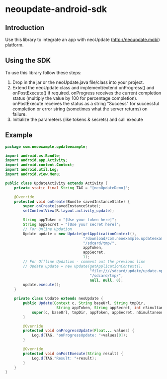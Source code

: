 neoupdate-android-sdk
=====================

## Introduction

Use this library to integrate an app with neoUpdate (http://neoupdate.mobi) platform.

## Using the SDK

To use this library follow these steps:

1. Drop in the jar or the neoUpdate.java file/class into your project.
2. Extend the neoUpdate class and implement/extend onProgress() and onPostExecute() if required. onProgress receives the current completion status (multiply the value by 100 for percentage completion). onPostExecute receives the status as a string "Success" for successful completion or error string (sometimes what the server returns) on failure.
3. Initialize the parameters (like tokens & secrets) and call execute


## Example

```java
package com.neoexample.updateexample;

import android.os.Bundle;
import android.app.Activity;
import android.content.Context;
import android.util.Log;
import android.view.Menu;

public class UpdateActivity extends Activity {
	private static final String TAG = "[neoUpdateDemo]";

	@Override
	protected void onCreate(Bundle savedInstanceState) {
		super.onCreate(savedInstanceState);
		setContentView(R.layout.activity_update);

        String appToken = "[Use your token here]";
        String appSecret = "[Use your secret here]";
        // For Online Updation
		Update update = new Update(getApplicationContext(),
                                   "/download/com.neoexample.updateexample/",
                                   "/sdcard/tmp/",
                                   appToken,
                                   appSecret,
                                   1);
        // For Offline Updation - comment out the previous line
		// Update update = new Update(getApplicationContext(),
                                      "file:////sdcard/update/update.npk",
                                      "/sdcard/tmp/",
                                      null, null, 0);
		update.execute();
	}

	private class Update extends neoUpdate {
		public Update(Context c, String baseUrl, String tmpDir,
					   String appToken, String appSecret, int nSimultaneousConnections) {
			super(c, baseUrl, tmpDir, appToken, appSecret, nSimultaneousConnections);
		}

		@Override
		protected void onProgressUpdate(Float... values) {
			Log.d(TAG, "onProgressUpdate: "+values[0]);
		}

		@Override
		protected void onPostExecute(String result) {
			Log.d(TAG,"Result: "+result);
		}
	}
}

```
